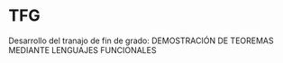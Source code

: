 # TFG
Desarrollo del tranajo de fin de grado: DEMOSTRACIÓN DE TEOREMAS MEDIANTE LENGUAJES FUNCIONALES  
